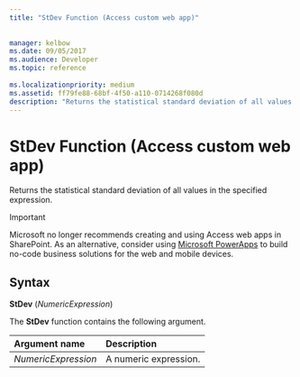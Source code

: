```yaml
---
title: "StDev Function (Access custom web app)"
 
 
manager: kelbow
ms.date: 09/05/2017
ms.audience: Developer
ms.topic: reference
  
ms.localizationpriority: medium
ms.assetid: ff79fe88-68bf-4f50-a110-0714268f080d
description: "Returns the statistical standard deviation of all values in the specified expression."
---
```


# StDev Function (Access custom web app)

Returns the statistical standard deviation of all values in the specified expression.
  
> [!IMPORTANT]
> Microsoft no longer recommends creating and using Access web apps in SharePoint. As an alternative, consider using [Microsoft PowerApps](https://powerapps.microsoft.com/) to build no-code business solutions for the web and mobile devices. 
  
## Syntax

 **StDev** (*NumericExpression*) 
  
The **StDev** function contains the following argument. 
  
|**Argument name**|**Description**|
|:-----|:-----|
| *NumericExpression*  <br/> |A numeric expression. |
   

